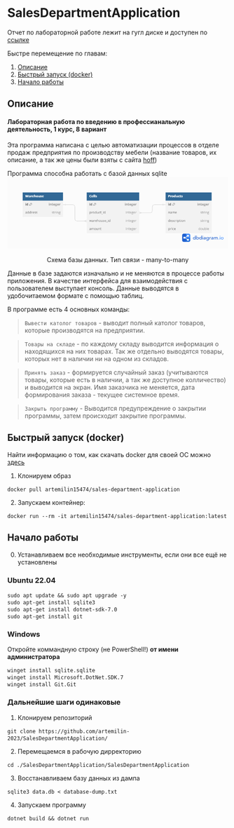 # SalesDepartmentApplication
Отчет по лабораторной работе лежит на гугл диске и доступен по [ссылке](https://docs.google.com/document/d/148B8xzKCPMoavOG2IbnitD14-2F-1hEXWI3ctW93apw/edit?usp=drivesdk)

Быстре перемещение по главам:
1. [Описание](#описание)  
2. [Быстрый запуск (docker)](#быстрый-запуск-docker)  
3. [Начало работы](#начало-работы)

## Описание
#### Лабораторная работа по введению в профессианальную деятельность, 1 курс, 8 вариант

Эта программа написана с целью автоматизации процессов в отделе продаж предприятия по производству мебели (название товаров, их описание, а так же цены были взяты с сайта [hoff](https://hoff.ru/))

Программа способна работать с базой данных sqlite  
![Схема базы данных. Тип связи - many-to-many](./images/database-scheme.png)
<p style="text-align: center;">Схема базы данных. Тип связи - many-to-many</p>

Данные в базе задаются изначально и не меняются в процессе работы приложения. В качестве интерфейса для взаимодействия с пользователем выступает консоль. Данные выводятся в удобочитаемом формате с помощью таблиц.

В программе есть 4 основных команды:
>```Вывести католог товаров``` - выводит полный католог товаров, которые производятся на предприятии.

>```Товары на складе``` - по каждому складу выводится информация о находящихся на них товарах. Так же отдельно выводятся товары, которых нет в наличии ни на одном из складов.

>```Принять заказ``` - формируется случайный заказ (учитываются товары, которые есть в наличии, а так же доступное колличество) и выводится на экран. Имя заказчика не меняется, дата формирования заказа - текущее системное время.

>```Закрыть программу``` - Выводится предупреждение о закрытии программы, затем происходит закрытие программы. 


## Быстрый запуск (docker) ##
Найти информацию о том, как скачать docker для своей ОС можно [здесь](https://docs.docker.com/engine/install/)  

1. Клонируем образ  
```
docker pull artemilin15474/sales-department-application
```

2. Запускаем контейнер:  
```
docker run --rm -it artemilin15474/sales-department-application:latest
```


## Начало работы
0. Устанавливаем все необходимые инструменты, если они все ещё не установлены

### Ubuntu 22.04
```
sudo apt update && sudo apt upgrade -y 
sudo apt-get install sqlite3
sudo apt-get install dotnet-sdk-7.0
sudo apt-get install git
``` 
### Windows 
Откройте коммандную строку (не PowerShell!) **от имени администратора**
```
winget install sqlite.sqlite
winget install Microsoft.DotNet.SDK.7
winget install Git.Git
```
### Дальнейшие шаги одинаковые
1. Клонируем репозиторий  
```
git clone https://github.com/artemilin-2023/SalesDepartmentApplication/
```
2. Перемещаемся в рабочую дирректорию  
```
cd ./SalesDepartmentApplication/SalesDepartmentApplication
```
3. Восстанавливаем базу данных из дампа  
```
sqlite3 data.db < database-dump.txt
```
4. Запускаем программу
```
dotnet build && dotnet run
```
